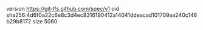 version https://git-lfs.github.com/spec/v1
oid sha256:4d6f0a22c6e8c3d4ec8316190412a14041ddeacad101709aa240c146b29b8172
size 5060
